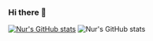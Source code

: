 ### Hi there 👋
[![Nur's GitHub stats](https://github-readme-stats.vercel.app/api?username=Nurrohmann)](https://github.com/Nurrohmann/github-readme-stats)
![Nur's GitHub stats](https://github-readme-stats.vercel.app/api?username=Nurrohmann&show_icons=true)
<!--
**Nurrohmann/Nurrohmann** is a ✨ _special_ ✨ repository because its `README.md` (this file) appears on your GitHub profile.

Here are some ideas to get you started:

- 🔭 I’m currently working on ...
- 🌱 I’m currently learning ...
- 👯 I’m looking to collaborate on ...
- 🤔 I’m looking for help with ...
- 💬 Ask me about ...
- 📫 How to reach me: ...
- 😄 Pronouns: ...
- ⚡ Fun fact: ...
-->
